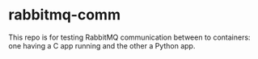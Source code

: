# rabbitmq-comm

This repo is for testing RabbitMQ communication between to containers: one having a C app running and the other a Python app.
